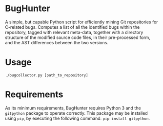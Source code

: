 # BugHunter

A simple, but capable Python script for efficiently mining Git repositories
for C-related bugs. Computes a list of all the identified bugs within the
repository, tagged with relevant meta-data, together with a directory
structure of the modified source code files, in their pre-processed form,
and the AST differences between the two versions.

Usage
============

```
./bugcollector.py [path_to_repository]
```

Requirements
============

As its minimum requirements, BugHunter requires Python 3 and the
`gitpython` package to operate correctly. This package may be installed using
`pip`, by executing the following command: `pip install gitpython`.
